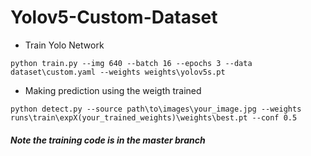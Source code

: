 # Yolov5-Custom-Dataset
* Train Yolo Network

```
python train.py --img 640 --batch 16 --epochs 3 --data dataset\custom.yaml --weights weights\yolov5s.pt  
```

* Making prediction using the weigth trained
```
python detect.py --source path\to\images\your_image.jpg --weights runs\train\expX(your_trained_weights)\weights\best.pt --conf 0.5 
```



##### Note the training code is in the master branch
